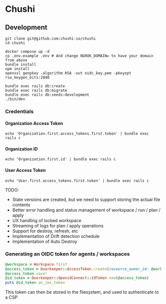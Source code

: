 # Chushi 

## Development 

```shell 
git clone git@github.com:chushi-io/chushi
cd chushi 

docker compose up -d
cp .env.example .env # And change NGROK_DOMAIN= to have your domain from above
bundle install
npm install
openssl genpkey -algorithm RSA -out oidc_key.pem -pkeyopt rsa_keygen_bits:2048

bundle exec rails db:create 
bundle exec rails db:migrate
bundle exec rails db:seeds:development
./bin/dev
```

### Credentials

#### Organization Access Token 
```shell
echo 'Organization.first.access_tokens.first.token' | bundle exec rails c
```

#### Organization ID
```shell
echo 'Organization.first.id' | bundle exec rails c
```

#### User Access Token
```shell
echo 'User.first.access_tokens.first.token' | bundle exec rails c
```


TODO: 
- State versions are created, but we need to support storing the actual file contents
- Better error handling and status management of workspace / run / plan / apply
- UX handling of locked workspace
- Streaming of logs for plan / apply operations
- Support for destroy, refresh, etc
- Implementation of Drift detection schedule
- Implementation of Auto Destroy


### Generating an OIDC token for agents / workspaces 
```ruby 
@workspace = Workspace.first
@access_token = Doorkeeper::AccessToken.create(resource_owner_id: @workspace.id)
@access_token.save! 
@id_token = Doorkeeper::OpenidConnect::IdToken.new(@access_token)
puts @id_token.as_jws_token
```

This token can then be stored in the filesystem, and used to authenticate to a CSP